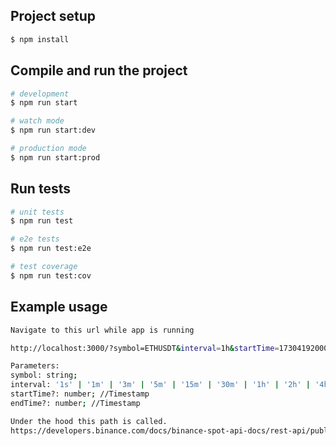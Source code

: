 ## Project setup

```bash
$ npm install
```

## Compile and run the project

```bash
# development
$ npm run start

# watch mode
$ npm run start:dev

# production mode
$ npm run start:prod
```

## Run tests

```bash
# unit tests
$ npm run test

# e2e tests
$ npm run test:e2e

# test coverage
$ npm run test:cov
```

## Example usage

```bash
Navigate to this url while app is running 

http://localhost:3000/?symbol=ETHUSDT&interval=1h&startTime=1730419200000&endTime=1731801600000

Parameters:
symbol: string;
interval: '1s' | '1m' | '3m' | '5m' | '15m' | '30m' | '1h' | '2h' | '4h' | '6h' | '8h' | '12h' | '1d' | '3d' | '1w' | '1M';
startTime?: number; //Timestamp
endTime?: number; //Timestamp

Under the hood this path is called.
https://developers.binance.com/docs/binance-spot-api-docs/rest-api/public-api-endpoints#klinecandlestick-data
```

